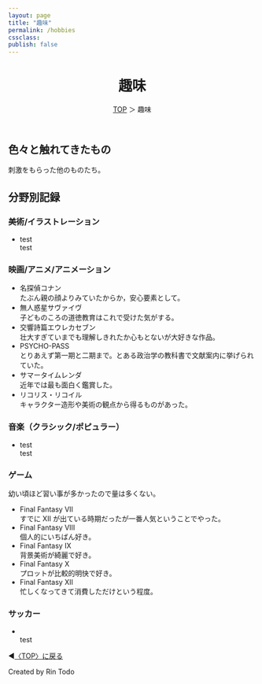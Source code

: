 ```yaml
---
layout: page
title: "趣味"
permalink: /hobbies
cssclass:
publish: false
---
```




<html lang="ja">
   <head>

   </head>
    <body>
        <div class="wrap">
            <header>
                <h1>趣味</h1>
                <span><a href="/index.html">TOP</a> ＞ 趣味</span>
            </header>
            <main>
            <h2>色々と触れてきたもの</h2>
            <p>刺激をもらった他のものたち。</p>
            <h2>分野別記録</h2>
            <h3>美術/イラストレーション</h3>
            <ul>
                <li>test</li>test
            </ul>
            <h3>映画/アニメ/アニメーション</h3>
            <ul>
                <li>名探偵コナン</li>たぶん親の顔よりみていたからか，安心要素として。
                <li>無人惑星サヴァイヴ</li>子どものころの道徳教育はこれで受けた気がする。
                <li>交響詩篇エウレカセブン</li>壮大すぎていまでも理解しきれたか心もとないが大好きな作品。
                <li>PSYCHO-PASS</li>とりあえず第一期と二期まで。とある政治学の教科書で文献案内に挙げられていた。
                <li>サマータイムレンダ</li>近年では最も面白く鑑賞した。
                <li>リコリス・リコイル</li>キャラクター造形や美術の観点から得るものがあった。
            </ul>
            <h3>音楽（クラシック/ポピュラー）</h3>
            <ul>
                <li>test</li>test
            </ul>
            <h3>ゲーム</h3>幼い頃ほど習い事が多かったので量は多くない。
            <ul>
                <li>Final Fantasy VII</li>すでに XII が出ている時期だったが一番人気ということでやった。
                <li>Final Fantasy VIII</li>個人的にいちばん好き。
                <li>Final Fantasy IX</li>背景美術が綺麗で好き。
                <li>Final Fantasy X</li>プロットが比較的明快で好き。
                <li>Final Fantasy XII</li>忙しくなってきて消費しただけという程度。
            </ul>
            <h3>サッカー</h3>
            <ul>
                <li></li>test
            </ul>
            </main>
            <footer class="footer">
                <p>◀<a href="/index.html">〈TOP〉に戻る</a></p>
                Created by Rin Todo
            </footer>
        </div>
    </body>
</html>
